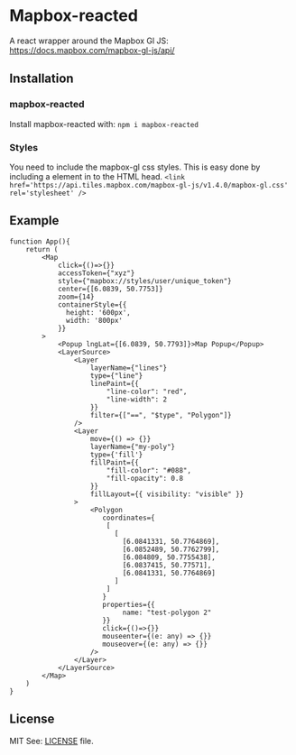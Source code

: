 # Mapbox-reacted

A react wrapper around the Mapbox Gl JS: https://docs.mapbox.com/mapbox-gl-js/api/
## Installation
### mapbox-reacted
Install mapbox-reacted with: 
`npm i mapbox-reacted`
### Styles
You need to include the mapbox-gl css styles. This is easy done by including a <link/> element in to the HTML head.
`<link href='https://api.tiles.mapbox.com/mapbox-gl-js/v1.4.0/mapbox-gl.css' rel='stylesheet' />`


## Example
```
function App(){
    return (
        <Map
            click={()=>{}}
            accessToken={"xyz"}
            style={"mapbox://styles/user/unique_token"}
            center={[6.0839, 50.7753]}
            zoom={14}
            containerStyle={{
              height: '600px',
              width: '800px'
            }}
        >
            <Popup lngLat={[6.0839, 50.7793]}>Map Popup</Popup>
            <LayerSource>
                <Layer
                    layerName={"lines"}
                    type={"line"}
                    linePaint={{
                        "line-color": "red",
                        "line-width": 2
                    }}
                    filter={["==", "$type", "Polygon"]}
                />
                <Layer
                    move={() => {}}
                    layerName={"my-poly"}
                    type={'fill'}
                    fillPaint={{
                        "fill-color": "#088",
                        "fill-opacity": 0.8
                    }}
                    fillLayout={{ visibility: "visible" }}
                >
                    <Polygon
                       coordinates={
                        [
                          [
                            [6.0841331, 50.7764869],
                            [6.0852489, 50.7762799],
                            [6.084809, 50.7755438],
                            [6.0837415, 50.77571],
                            [6.0841331, 50.7764869]
                          ]
                        ]
                       }
                       properties={{
                            name: "test-polygon 2"
                       }}
                       click={()=>{}}
                       mouseenter={(e: any) => {}}
                       mouseover={(e: any) => {}}
                    />
                </Layer>
            </LayerSource>
        </Map>
    )
}
```

## License
MIT
See: [LICENSE](LICENSE) file.
